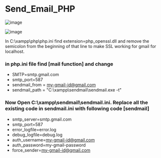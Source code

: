 # Send_Email_PHP

![image](https://github.com/Asavei16/Send_Email_PHP/assets/57408487/bdb8742c-80f0-4676-bc1b-8d3dcac229f6)

![image](https://github.com/Asavei16/Send_Email_PHP/assets/57408487/89856f1c-5fed-4406-a10e-7b951cb65fee)


In C:\xampp\php\php.ini find extension=php_openssl.dll and remove the semicolon from the beginning of that line to make SSL working for gmail for localhost.

### in php.ini file find [mail function] and change

* SMTP=smtp.gmail.com
* smtp_port=587
* sendmail_from = my-gmail-id@gmail.com
* sendmail_path = "C:\xampp\sendmail\sendmail.exe -t"

### Now Open C:\xampp\sendmail\sendmail.ini. Replace all the existing code in sendmail.ini with following code [sendmail]

* smtp_server=smtp.gmail.com
* smtp_port=587
* error_logfile=error.log
* debug_logfile=debug.log
* auth_username=my-gmail-id@gmail.com
* auth_password=my-gmail-password
* force_sender=my-gmail-id@gmail.com
